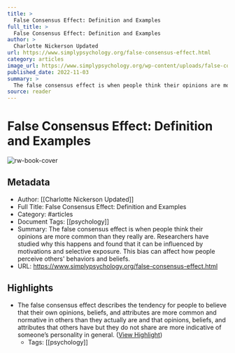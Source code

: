 ```yaml
---
title: >
  False Consensus Effect: Definition and Examples
full_title: >
  False Consensus Effect: Definition and Examples
author: >
  Charlotte Nickerson Updated
url: https://www.simplypsychology.org/false-consensus-effect.html
category: articles
image_url: https://www.simplypsychology.org/wp-content/uploads/false-consensus.jpeg
published_date: 2022-11-03
summary: >
  The false consensus effect is when people think their opinions are more common than they really are. Researchers have studied why this happens and found that it can be influenced by motivations and selective exposure. This bias can affect how people perceive others' behaviors and beliefs.
source: reader
---
```

# False Consensus Effect: Definition and Examples

![rw-book-cover](https://www.simplypsychology.org/wp-content/uploads/false-consensus.jpeg)

## Metadata
- Author: [[Charlotte Nickerson Updated]]
- Full Title: False Consensus Effect: Definition and Examples
- Category: #articles
- Document Tags: [[psychology]] 
- Summary: The false consensus effect is when people think their opinions are more common than they really are. Researchers have studied why this happens and found that it can be influenced by motivations and selective exposure. This bias can affect how people perceive others' behaviors and beliefs.
- URL: https://www.simplypsychology.org/false-consensus-effect.html

## Highlights
- The false consensus effect describes the tendency for people to believe that their own opinions, beliefs, and attributes are more common and normative in others than they actually are and that opinions, beliefs, and attributes that others have but they do not share are more indicative of someone’s personality in general. ([View Highlight](https://read.readwise.io/read/01j2nemvbygcs2vytx05caekce))
    - Tags: [[psychology]] 


